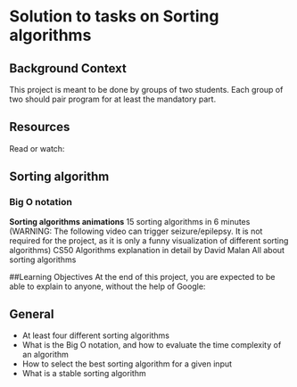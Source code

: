 # Solution to tasks on Sorting algorithms

## Background Context
This project is meant to be done by groups of two students. Each group of two should pair program for at least the mandatory part.

## Resources
Read or watch:

## Sorting algorithm
### Big O notation
  **Sorting algorithms animations**
  15 sorting algorithms in 6 minutes (WARNING: The following video can trigger seizure/epilepsy. It is not required for the project, as it   is only a funny visualization of different sorting algorithms)
  CS50 Algorithms explanation in detail by David Malan
  All about sorting algorithms

##Learning Objectives
At the end of this project, you are expected to be able to explain to anyone, without the help of Google:

## General
 - At least four different sorting algorithms
 - What is the Big O notation, and how to evaluate the time complexity of an algorithm
 - How to select the best sorting algorithm for a given input
 - What is a stable sorting algorithm
